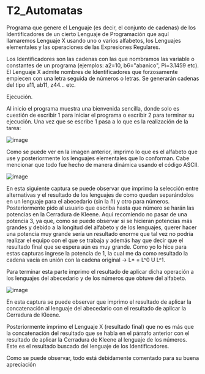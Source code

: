 # T2_Automatas

Programa que genere el Lenguaje (es decir, el conjunto de cadenas) de los Identificadores de un cierto
Lenguaje de Programación que aquí llamaremos Lenguaje X usando uno o varios alfabetos, los Lenguajes elementales y
las operaciones de las Expresiones Regulares.

Los Identificadores son las cadenas con las que nombramos las variable o constantes de un programa
(ejemplos: a2=10, b6="abanico", Pi=3.1459 etc). El Lenguaje X admite nombres de Identificadores que forzosamente
empiecen con una letra seguida de números o letras. Se generarán cadenas del tipo a11, ab11, z44... etc.

Ejecución.

Al inicio el programa muestra una bienvenida sencilla, donde solo es cuestión de escribir 1 para iniciar el programa o escribir 2 para terminar su ejecución.
Una vez que se escribe 1 pasa a lo que es la realización de la tarea:

![image](https://user-images.githubusercontent.com/72325257/171806979-c8c02a83-b106-4557-b4ca-19910b5bbfba.png)

Como se puede ver en la imagen anterior, imprimo lo que es el alfabeto que use y posteriormente los lenguajes elementales que lo conforman. Cabe mencionar que todo 
fue hecho de manera dinámica usando el código ASCII.

![image](https://user-images.githubusercontent.com/72325257/171807099-e3b1a2b9-ae43-442c-ba7e-f328f4dc1d8f.png)

En esta siguiente captura se puede observar que imprimo la selección entre alternativas y 
el resultado de los lenguajes de como quedan separándolos en un lenguaje para el 
abecedario (sin la ñ) y otro para números. Posteriormente pido al usuario que escriba 
hasta que número se harán las potencias en la Cerradura de Kleene. Aquí recomiendo no 
pasar de una potencia 3, ya que, como se puede observar si se hicieran potencias más 
grandes y debido a la longitud del alfabeto y de los lenguajes, querer hacer una potencia 
muy grande sería un resultado enorme que tal vez no podría realizar el equipo con el que 
se trabaja y además hay que decir que el resultado final que se espera aún es muy grande. 
Como yo lo hice para estas capturas ingrese la potencia de 1, la cual me da como 
resultado la cadena vacía en unión con la cadena original -> L* = L^0 U L^1.

Para terminar esta parte imprimo el resultado de aplicar dicha operación a los lenguajes del abecedario y de los números que obtuve del alfabeto.

![image](https://user-images.githubusercontent.com/72325257/171807221-f879d9f4-ea68-4068-88f8-04fc68b9b565.png)

En esta captura se puede observar que imprimo el resultado de aplicar la concatenación al 
lenguaje del abecedario con el resultado de aplicar la Cerradura de Kleene.

Posteriormente imprimo el Lenguaje X (resultado final) que no es más que la 
concatenación del resultado que se habla en el párrafo anterior con el resultado de aplicar 
la Cerradura de Kleene al lenguaje de los números. Este es el resultado buscado del 
lenguaje de los Identificadores.

Como se puede observar, todo está debidamente comentado para su buena apreciación

